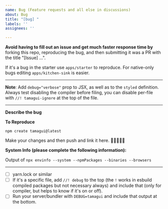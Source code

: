 ```yaml
---
name: Bug (Feature requests and all else in discussions)
about: Bug
title: "[bug] "
labels: ''
assignees: ''

---
```


**Avoid having to fill out an issue and get much faster response time by** forking this repo, reproducing  the bug, and then submitting it was a PR with the title "[Issue] ...".

If it's a bug in the starter use `apps/starter` to reproduce. For native-only bugs editing `apps/kitchen-sink` is easier.

---

**Note**: Add `debug="verbose"` prop to JSX, as well as to the `styled` definition. Always test disabling the compiler before filing, you can disable per-file with `//! tamagui-ignore` at the top of the file.

---

**Describe the bug**


**To Reproduce**

```
npm create tamagui@latest
```

Make your changes and then push and link it here. 🙏🙏🙏🙏🙏

**System Info (please complete the following information):** 

Output of `npx envinfo --system --npmPackages --binaries --browsers`

---

- [ ] yarn.lock or similar
- [ ] If it's a specific file, add `//! debug` to the top (the `!` works in esbuild compiled packages but not necessary always) and include that (only for compiler, but helps to know if it's on or off).
- [ ] Run your server/bundler with `DEBUG=tamagui` and include that output at the bottom.
